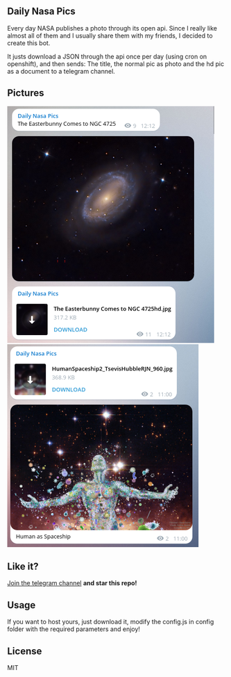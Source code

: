 ## Daily Nasa Pics

Every day NASA publishes a photo through its open api. 
Since I really like almost all of them and I usually share them with my friends,
I decided to create this bot.

It justs download a JSON through the api once per day (using cron on openshift), and
then sends: The title, the normal pic as photo and the hd pic as a document to a telegram channel.


## Pictures

![Live bot](imgs/live.png)
![Live bot 2](imgs/live2.png)

## Like it?

[Join the telegram channel](https://telegram.me/dailynasapics) **and star this repo!**

## Usage

If you want to host yours, just download it, modify the config.js in config folder with
the required parameters and enjoy!

## License 

MIT
